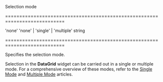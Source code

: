 <!--**
/*-------------------------------------------
    Auto-generated file. Do not modify.
-------------------------------------------

**-->
<!--d-->Selection mode<!--/d-->
===========================================================================
<!--default-->'none'<!--/default-->
<!--acceptValues-->'none' | 'single' | 'multiple'<!--/acceptValues-->
<!--type-->string<!--/type-->
===========================================================================

<!--shortDescription-->
Specifies the selection mode.
<!--/shortDescription-->

<!--fullDescription-->
Selection in the **DataGrid** widget can be carried out in a single or multiple mode. For a comprehensive overview of these modes, refer to the [Single Mode](/Documentation/Guide/UI_Widgets/Data_Grid/Selection/#Selecting_in_UI/Single_Mode) and [Multiple Mode](/Documentation/Guide/UI_Widgets/Data_Grid/Selection/#Selecting_in_UI/Multiple_Mode) articles.
<!--/fullDescription-->